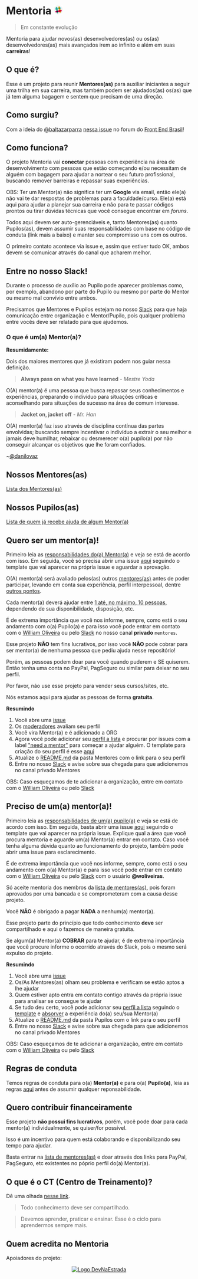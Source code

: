 # Mentoria  <a href="https://ctgroups.herokuapp.com/" title="Acesse nosso Slack" target="_blank"><img src="/img/Slack.png" alt="Acesse nosso Slack" width="25px"></a>
> Em constante evolução

Mentoria para ajudar novos(as) desenvolvedores(as) ou os(as) desenvolvedores(as) mais avançados irem ao infinito e além em suas **carreiras**!

## O que é?

Esse é um projeto para reunir **Mentores(as)** para auxiliar iniciantes a seguir uma trilha em sua carreira, mas também podem ser ajudados(as) os(as) que já tem alguma bagagem e sentem que precisam de uma direção.

## Como surgiu?

Com a ideia do [@baltazarparra](https://github.com/baltazarparra) [nessa issue](https://github.com/frontendbr/open-source/issues/5) no forum do [Front End Brasil](https://github.com/frontendbr)!

## Como funciona?

O projeto Mentoria vai **conectar** pessoas com experiência na área de desenvolvimento com pessoas que estão começando e/ou necessitam de alguém com bagagem para ajudar a nortear o seu futuro profissional, buscando remover barreiras e repassar suas experiências.

OBS: Ter um Mentor(a) não significa ter um **Google** via email, então ele(a) não vai te dar respostas de problemas para a faculdade/curso. Ele(a) está aqui para ajudar a planejar sua carreira e não para te passar códigos prontos ou tirar dúvidas técnicas que você consegue encontrar em *foruns*.

Todos aqui devem ser auto-gerenciáveis e, tanto Mentores(as) quanto Pupilos(as), devem assumir suas responsabilidades com base no código de conduta (link mais a baixo) e manter seu compromisso uns com os outros.

O primeiro contato acontece via issue e, assim que estiver tudo OK, ambos devem se comunicar através do canal que acharem melhor.

## Entre no nosso Slack!

Durante o processo de auxílio ao Pupilo pode aparecer problemas como, por exemplo, abandono por parte do Pupilo ou mesmo por parte do Mentor ou mesmo mal convívio entre ambos.

Precisamos que Mentores e Pupilos estejam no nosso [Slack](https://ctgroups.herokuapp.com/) para que haja comunicação entre organização e Mentor/Pupilo, pois qualquer problema entre vocês deve ser relatado para que ajudemos.

### O que é um(a) Mentor(a)?

**Resumidamente:**

Dois dos maiores mentores que já existiram podem nos guiar nessa definição.

> **Always pass on what you have learned** - *Mestre Yoda*

O(A) mentor(a) é uma pessoa que busca repassar seus conhecimentos e experiências, preparando o indivíduo para situações críticas e aconselhando para situações de sucesso na área de comum interesse.

> **Jacket on, jacket off** - *Mr. Han*

O(A) mentor(a) faz isso através de disciplina contínua das partes envolvidas; buscando sempre incentivar o indivíduo a extrair o seu melhor e jamais deve humilhar, rebaixar ou desmerecer o(a) pupílo(a) por não conseguir alcançar os objetivos que lhe foram confiados.

~[@danilovaz](https://github.com/training-center/mentoria/issues/1#issuecomment-207592225)

## Nossos Mentores(as)

[Lista dos Mentores(as)](/mentores)

## Nossos Pupilos(as)

[Lista de quem já recebe ajuda de algum Mentor(a)](/pupilos)

## Quero ser um mentor(a)!

Primeiro leia as [responsabilidades do(a) Mentor(a)](/mentores/responsibility.md) e veja se está de acordo com isso. Em seguida, você só precisa abrir uma issue [aqui](https://github.com/training-center/mentoria/issues) seguindo o template que vai aparecer na própria issue e aguardar a aprovação.

O(A) mentor(a) será avaliado pelos(as) outros [mentores(as)](/mentores) antes de poder participar, levando em conta sua experiência, perfil interpessoal, dentre [outros pontos](https://github.com/training-center/mentoria/issues/1).

Cada mentor(a) deverá ajudar entre [1 até, no máximo, 10 pessoas](https://github.com/training-center/mentoria/issues/2), dependendo de sua disponibilidade, disposição, etc.

É de extrema importância que você nos informe, sempre, como está o seu andamento com o(a) Pupilo(a) e para isso você pode entrar em contato com o [William Oliveira](https://twitter.com/w_oliveiras) ou pelo [Slack](https://ctgroups.herokuapp.com/) no nosso canal **privado** `mentores`.

Esse projeto **NÃO** tem fins lucrativos, por isso você **NÃO** pode cobrar para ser mentor(a) de nenhuma pessoa que pediu ajuda nesse repositório!

Porém, as pessoas podem doar para você quando puderem e SE quiserem. Então tenha uma conta no PayPal, PagSeguro ou similar para deixar no seu perfil.

Por favor, não use esse projeto para vender seus cursos/sites, etc.

Nós estamos aqui para ajudar as pessoas de forma **gratuita**.

**Resumindo**

1. Você abre uma [issue](https://github.com/training-center/mentoria/issues/new)
2. Os [moderadores](/mentores) avaliam seu perfil
3. Você vira Mentor(a) e é adicionado a ORG
4. Agora você pode adicionar seu [perfil a lista](./mentores/perfis/) e procurar por issues com a label ["need a mentor"](https://github.com/training-center/mentoria/issues?q=is%3Aopen+is%3Aissue+label%3A%22need+a+mentor%22) para começar a ajudar alguém. O template para criação do seu perfil é esse [aqui](/mentores/mentor_template.md)
5. Atualize o [README.md](/mentores/README.md) da pasta Mentores com o link para o seu perfil
6. Entre no nosso [Slack](https://ctgroups.herokuapp.com/) e avise sobre sua chegada para que adicionemos no canal privado Mentores

OBS: Caso esqueçamos de te adicionar a organização, entre em contato com o [William Oliveira](https://twitter.com/w_oliveiras) ou pelo [Slack](https://ctgroups.herokuapp.com/)

## Preciso de um(a) mentor(a)!

Primeiro leia as [responsabilidades de um(a) pupilo(a)](/pupilos/responsibility.md) e veja se está de acordo com isso. Em seguida, basta abrir uma issue [aqui](https://github.com/training-center/mentoria/issues) seguindo o template que vai aparecer na própria issue. Explique qual a área que você procura mentoria e aguarde um(a) Mentor(a) entrar em contato. Caso você tenha alguma dúvida quanto ao funcionamento do projeto, também pode abrir uma issue para esclarecimento. 

É de extrema importância que você nos informe, sempre, como está o seu andamento com o(a) Mentor(a) e para isso você pode entrar em contato com o [William Oliveira](https://twitter.com/w_oliveiras) ou pelo [Slack](https://ctgroups.herokuapp.com/) com o usuário **@woliveiras**.

Só aceite mentoria dos membros da [lista de mentores(as)](/mentores), pois foram aprovados por uma bancada e se comprometeram com a causa desse projeto.

Você **NÃO** é obrigado a pagar **NADA** a nenhum(a) mentor(a).

Esse projeto parte do princípio que todo conhecimento **deve** ser compartilhado e aqui o fazemos de maneira gratuita.

Se algum(a) Mentor(a) **COBRAR** para te ajudar, é de extrema importância que você procure informe o ocorrido através do Slack, pois o mesmo será expulso do projeto.

**Resumindo**

1. Você abre uma [issue](https://github.com/training-center/mentoria/issues/new)
2. Os/As Mentores(as) olham seu problema e verificam se estão aptos a lhe ajudar
3. Quem estiver apto entra em contato contigo através da própria issue para analisar se consegue te ajudar
4. Se tudo deu certo, você pode adicionar seu [perfil a lista](./pupilos/perfis/) seguindo o [template](/pupilos/pupilo_template.md) e [absorver](./img/cell.png) a experiência do(a) seu/sua Mentor(a)
5. Atualize o [README.md](/pupilos/README.md) da pasta Pupilos com o link para o seu perfil
6. Entre no nosso [Slack](https://ctgroups.herokuapp.com/) e avise sobre sua chegada para que adicionemos no canal privado Mentores

OBS: Caso esqueçamos de te adicionar a organização, entre em contato com o [William Oliveira](https://twitter.com/w_oliveiras) ou pelo [Slack](https://ctgroups.herokuapp.com/)

## Regras de conduta

Temos regras de conduta para o(a) **Mentor(a)** e para o(a) **Pupilo(a)**, leia as regras [aqui](/CONDUTA.md) antes de assumir qualquer reponsabilidade.

## Quero contribuir financeiramente

Esse projeto **não possui fins lucrativos**, porém, você pode doar para cada mentor(a) individualmente, se quiser/for possível.

Isso é um incentivo para quem está colaborando e disponibilizando seu tempo para ajudar.

Basta entrar na [lista de mentores(as)](/mentores) e doar através dos links para PayPal, PagSeguro, etc existentes no póprio perfil do(a) Mentor(a).

## O que é o CT (Centro de Treinamento)?

Dê uma olhada [nesse link](https://github.com/training-center/sobre).

> Todo conhecimento deve ser compartilhado.

> Devemos aprender, praticar e ensinar. Esse é o ciclo para aprendermos sempre mais.

## Quem acredita no Mentoria

Apoiadores do projeto:

<p align="center">
  <a href="http://bit.ly/dne-custom-mentoria" title="Dev na Estrada">
    <img src="http://devnaestrada.com.br/public/assets/img/devnaestrada.svg" alt="Logo DevNaEstrada">
  </a>
</p>
